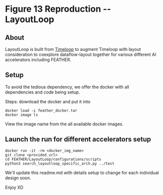 # Figure 13 Reproduction -- LayoutLoop

## About
LayoutLoop is built from [Timeloop](https://parashar.org/ispass19.pdf) to augment Timeloop with layout consideration to coexplore dataflow-layout together for various different AI accelerators including FEATHER.

## Setup
To avoid the tedious dependency, we offer the docker with all dependencies and code being setup.

Steps: download the docker and put it into <path>
```
docker load -i feather_docker.tar 
docker image ls
```
View the image name from the all available docker images.

## Launch the run for different accelerators setup

```
docker run -it -rm <docker_img_name>
git clone <provided_url>
cd FEATHER/LayoutLoop/configurations/scripts
python3 search_layoutloop_specific_arch.py ../test
```

We'll update this readme.md with details setup to change for each individual design soon.

Enjoy XD